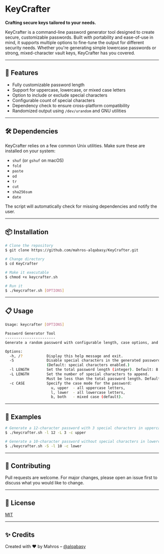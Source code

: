 # KeyCrafter
**Crafting secure keys tailored to your needs.**

KeyCrafter is a command-line password generator tool designed to create secure, customizable passwords. Built with portability and ease-of-use in mind, it supports multiple options to fine-tune the output for different security needs. Whether you're generating simple lowercase passwords or strong, mixed-character vault keys, KeyCrafter has you covered.

---

## 🚀 Features
- Fully customizable password length
- Support for uppercase, lowercase, or mixed case letters
- Option to include or exclude special characters
- Configurable count of special characters
- Dependency check to ensure cross-platform compatibility
- Randomized output using `/dev/urandom` and GNU utilities

---

## 🛠️ Dependencies
KeyCrafter relies on a few common Unix utilities. Make sure these are installed on your system:

- `shuf` (or `gshuf` on macOS)
- `fold`
- `paste`
- `od`
- `tr`
- `cut`
- `sha256sum`
- `date`

The script will automatically check for missing dependencies and notify the user.

---

## 📦 Installation
```bash
# Clone the repository
$ git clone https://github.com/mahros-alqabasy/KeyCrafter.git

# Change directory
$ cd KeyCrafter

# Make it executable
$ chmod +x keycrafter.sh

# Run it
$ ./keycrafter.sh [OPTIONS]
```

---

## 📋 Usage
```bash
Usage: keycrafter [OPTIONS]

Password Generator Tool
-----------------------
Generate a random password with configurable length, case options, and special characters.

Options:
  -h, /?           Display this help message and exit.
  -S               Disable special characters in the generated password.
                   (Default: special characters enabled.)
  -l LENGTH        Set the total password length (integer). Default: 8.
  -L LENGTH        Set the number of special characters to append.
                   Must be less than the total password length. Default: 2.
  -c CASE          Specify the case mode for the password:
                     u, upper  - all uppercase letters,
                     l, lower  - all lowercase letters,
                     b, both   - mixed case (default).
```

---

## 🧪 Examples
```bash
# Generate a 12-character password with 3 special characters in uppercase
$ ./keycrafter.sh -l 12 -L 3 -c upper

# Generate a 10-character password without special characters in lowercase
$ ./keycrafter.sh -S -l 10 -c lower
```

---

## 🤝 Contributing
Pull requests are welcome. For major changes, please open an issue first to discuss what you would like to change.

---

## 📄 License
[MIT](LICENSE)

---

## ✨ Credits
Created with ❤️ by Mahros – [@alqabasy](https://github.com/mahros-alqabasy)

